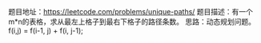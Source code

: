 题目地址：https://leetcode.com/problems/unique-paths/
题目描述：有一个m*n的表格，求从最左上格子到最右下格子的路径条数。
思路：动态规划问题。f(i,j) = f(i-1, j) + f(i, j-1);

